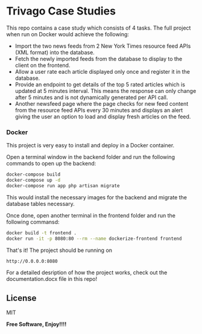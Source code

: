 # Trivago Case Studies

This repo contains a case study which consists of 4 tasks.
The full project when run on Docker would achieve the following:
- Import the two news feeds from 2 New York Times resource feed APIs (XML format) into the database.
- Fetch the newly imported feeds from the database to display to the client on the frontend.
- Allow a user rate each article displayed only once and register it in the database.
- Provide an endpoint to get details of the top 5 rated articles which is updated at 5 minutes interval. This means the response can only change after 5 minutes and is not dynamically generated per API call.
- Another newsfeed page where the page checks for new feed content from the resource feed APIs every 30 minutes and displays an alert giving the user an option to load and display fresh articles on the feed.

### Docker
This project is very easy to install and deploy in a Docker container.

Open a terminal window in the backend folder and run the following commands to open up the backend:

```sh
docker-compose build
docker-compose up -d
docker-compose run app php artisan migrate
```
This would install the necessary images for the backend and migrate the database tables necessary.

Once done, open another terminal in the frontend folder and run the following commansd:
```sh
docker build -t frontend .
docker run -it -p 8080:80 --rm --name dockerize-frontend frontend
```
That's it! The project should be running on 
```sh
http://0.0.0.0:8080
```

For a detailed desription of how the project works, check out the documentation.docx file in this repo!


License
----

MIT


**Free Software, Enjoy!!!!**
